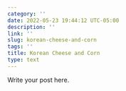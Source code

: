 ```yaml
---
category: ''
date: 2022-05-23 19:44:12 UTC-05:00
description: ''
link: ''
slug: korean-cheese-and-corn
tags: ''
title: Korean Cheese and Corn
type: text
---
```

Write your post here.

